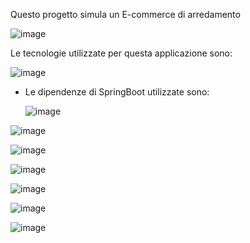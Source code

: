 Questo progetto simula un E-commerce di arredamento

![image](https://github.com/user-attachments/assets/a21e0fe7-ab6b-44e0-97c7-58de9633d694)

Le tecnologie utilizzate per questa applicazione sono:


   ![image](https://github.com/user-attachments/assets/3de06bbc-9012-449b-afd9-622ea7a43aeb)


  
- Le dipendenze di SpringBoot utilizzate sono:
  

  ![image](https://github.com/user-attachments/assets/7c2dd333-ba15-4e58-9488-f8096b7827fe)



 ![image](https://github.com/user-attachments/assets/2b96fb94-10de-4735-bcf8-7b5ced3d2493)

 
  ![image](https://github.com/user-attachments/assets/31df0832-1433-477f-89d2-67ca19a7ca87)


 ![image](https://github.com/user-attachments/assets/2d0474f7-bd25-45af-8f4d-8deb3fc4a474)


  ![image](https://github.com/user-attachments/assets/ccb24487-8fed-4f0f-92a3-aea56e534318)


  ![image](https://github.com/user-attachments/assets/25ad47bd-6bf0-4226-a390-da6f03adc7db)


 ![image](https://github.com/user-attachments/assets/b02bbc4f-1006-43e8-9d5f-941a000a5644)

